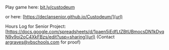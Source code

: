 Play game here: [bit.ly/custodeum](url)

or here: [https://declansenior.github.io/Custodeum/](url)


Hours Log for Senior Project: [https://docs.google.com/spreadsheets/d/1paen5iEdfLtZBtUBmocsDN1kDyqN9v9oi2oC4XkFBzs/edit?usp=sharing](url)
(Contact argraves@vbschools.com for proof)
